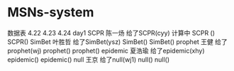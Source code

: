 # MSNs-system
数据表                                       4.22                   4.23           4.24
day1
SCPR 陈一炀                                  给了SCPR(cyy) 计算中     SCPR ()     SCPR() 
SimBet 叶胜哲                                给了SimBet(ysz)            SimBet()    SimBet()
prophet 王健                                 给了prophet(wj)            prophet()   prophet()
epidemic 夏浩瑜                              给了epidemic(xhy)          epidemic()  epidemic()
null 王京                                    给了null(wj1)                  null()      null()
